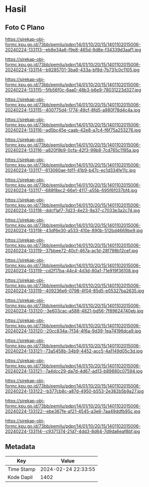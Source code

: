 # Hasil

## Foto C Plano

https://sirekap-obj-formc.kpu.go.id/73bb/pemilu/pdpr/14/01/10/20/15/1401102015006-20240224-133113--eb8e34a6-f9e8-465d-9d8e-f34339d3aaf1.jpg

https://sirekap-obj-formc.kpu.go.id/73bb/pemilu/pdpr/14/01/10/20/15/1401102015006-20240224-133114--b9285701-3ba6-433a-bf9d-7b731c0c1105.jpg

https://sirekap-obj-formc.kpu.go.id/73bb/pemilu/pdpr/14/01/10/20/15/1401102015006-20240224-133115--5fb56f0c-6aa0-48b3-b6e9-78031223d327.jpg

https://sirekap-obj-formc.kpu.go.id/73bb/pemilu/pdpr/14/01/10/20/15/1401102015006-20240224-133115--400775d4-1774-49cf-8fd5-a980f78d4c4a.jpg

https://sirekap-obj-formc.kpu.go.id/73bb/pemilu/pdpr/14/01/10/20/15/1401102015006-20240224-133116--ad5bc45e-caab-42e8-a7c4-f6f75a253276.jpg

https://sirekap-obj-formc.kpu.go.id/73bb/pemilu/pdpr/14/01/10/20/15/1401102015006-20240224-133116--a820f9b9-0cfa-42f3-99b8-7cd765c1195a.jpg

https://sirekap-obj-formc.kpu.go.id/73bb/pemilu/pdpr/14/01/10/20/15/1401102015006-20240224-133117--613060ae-fd11-41b9-b47c-ec1d334fe11c.jpg

https://sirekap-obj-formc.kpu.go.id/73bb/pemilu/pdpr/14/01/10/20/15/1401102015006-20240224-133117--688f8ec2-66e1-4117-a55b-695f6f037bf4.jpg

https://sirekap-obj-formc.kpu.go.id/73bb/pemilu/pdpr/14/01/10/20/15/1401102015006-20240224-133118--ddcf1af7-7d23-4e23-9a37-c7033e3a2c74.jpg

https://sirekap-obj-formc.kpu.go.id/73bb/pemilu/pdpr/14/01/10/20/15/1401102015006-20240224-133118--43df6e30-a533-410e-890b-512bd4669be9.jpg

https://sirekap-obj-formc.kpu.go.id/73bb/pemilu/pdpr/14/01/10/20/15/1401102015006-20240224-133119--37bbee72-40cf-467a-ac1d-28f798b12cef.jpg

https://sirekap-obj-formc.kpu.go.id/73bb/pemilu/pdpr/14/01/10/20/15/1401102015006-20240224-133119--cd2f17ba-44c4-4d3d-80a1-71e919f36108.jpg

https://sirekap-obj-formc.kpu.go.id/73bb/pemilu/pdpr/14/01/10/20/15/1401102015006-20240224-133119--409236e6-0798-4f04-85d5-e05327ba2635.jpg

https://sirekap-obj-formc.kpu.go.id/73bb/pemilu/pdpr/14/01/10/20/15/1401102015006-20240224-133120--3e603cac-a588-4821-bd56-7f89624740eb.jpg

https://sirekap-obj-formc.kpu.go.id/73bb/pemilu/pdpr/14/01/10/20/15/1401102015006-20240224-133120--20cc834a-7f34-4f6a-9d39-1ea74196dca9.jpg

https://sirekap-obj-formc.kpu.go.id/73bb/pemilu/pdpr/14/01/10/20/15/1401102015006-20240224-133121--73a5458b-34b9-4452-acc5-4a1149d05c3d.jpg

https://sirekap-obj-formc.kpu.go.id/73bb/pemilu/pdpr/14/01/10/20/15/1401102015006-20240224-133121--7a4dcc29-da7d-4d67-ad13-b89880c07594.jpg

https://sirekap-obj-formc.kpu.go.id/73bb/pemilu/pdpr/14/01/10/20/15/1401102015006-20240224-133122--b377cb8c-a87d-4950-b553-2e382b5b9a27.jpg

https://sirekap-obj-formc.kpu.go.id/73bb/pemilu/pdpr/14/01/10/20/15/1401102015006-20240224-133122--ebe367fe-af21-4545-a3e6-7aa49ddfb95c.jpg

https://sirekap-obj-formc.kpu.go.id/73bb/pemilu/pdpr/14/01/10/20/15/1401102015006-20240224-133114--c9371374-21d7-4dd3-8d64-7d9da6eaf8bf.jpg


## Metadata

| Key        | Value               |
| ---------- | ------------------- |
| Time Stamp | 2024-02-24 22:33:55 |
| Kode Dapil | 1402                |



